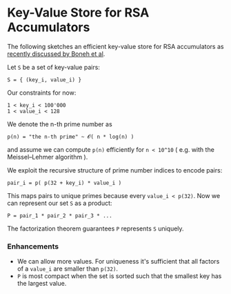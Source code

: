 # Key-Value Store for RSA Accumulators

The following sketches an efficient key-value store for RSA accumulators as [recently discussed by Boneh et al](https://eprint.iacr.org/2018/1188.pdf).


Let `S` be a set of key-value pairs:
```
S = { (key_i, value_i) }
```

Our constraints for now:

```
1 < key_i < 100'000
1 < value_i < 128
```

We denote the n-th prime number as 
```
p(n) = "the n-th prime" ~ 𝓞( n * log(n) )
```
and assume we can compute `p(n)` efficiently for `n < 10^10` ( e.g. with the Meissel–Lehmer algorithm ).

We exploit the recursive structure of prime number indices to encode pairs:
```
pair_i = p( p(32 + key_i) * value_i )
```
This maps pairs to unique primes because every `value_i < p(32)`. Now we can represent our set `S` as a product:
```
P = pair_1 * pair_2 * pair_3 * ...
```

The factorization theorem guarantees `P` represents `S` uniquely.



### Enhancements
- We can allow more values. For uniqueness it's sufficient that all factors of a `value_i` are smaller than `p(32)`.
- `P` is most compact when the set is sorted such that the smallest key has the largest value.

